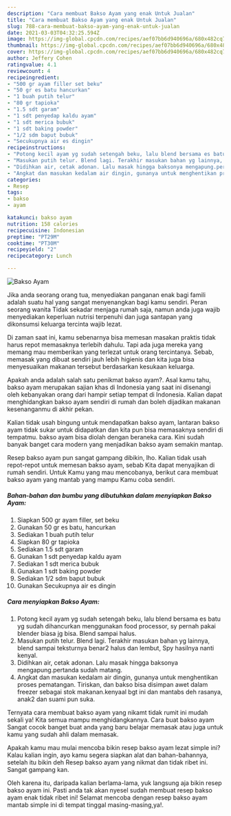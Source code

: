 ```yaml
---
description: "Cara membuat Bakso Ayam yang enak Untuk Jualan"
title: "Cara membuat Bakso Ayam yang enak Untuk Jualan"
slug: 788-cara-membuat-bakso-ayam-yang-enak-untuk-jualan
date: 2021-03-03T04:32:25.594Z
image: https://img-global.cpcdn.com/recipes/aef07bb6d940696a/680x482cq70/bakso-ayam-foto-resep-utama.jpg
thumbnail: https://img-global.cpcdn.com/recipes/aef07bb6d940696a/680x482cq70/bakso-ayam-foto-resep-utama.jpg
cover: https://img-global.cpcdn.com/recipes/aef07bb6d940696a/680x482cq70/bakso-ayam-foto-resep-utama.jpg
author: Jeffery Cohen
ratingvalue: 4.1
reviewcount: 4
recipeingredient:
- "500 gr ayam filler set beku"
- "50 gr es batu hancurkan"
- "1 buah putih telur"
- "80 gr tapioka"
- "1.5 sdt garam"
- "1 sdt penyedap kaldu ayam"
- "1 sdt merica bubuk"
- "1 sdt baking powder"
- "1/2 sdm baput bubuk"
- "Secukupnya air es dingin"
recipeinstructions:
- "Potong kecil ayam yg sudah setengah beku, lalu blend bersama es batu yg sudah dihancurkan menggunakan food processor, sy pernah pakai blender biasa jg bisa. Blend sampai halus."
- "Masukan putih telur. Blend lagi. Terakhir masukan bahan yg lainnya, blend sampai teksturnya benar2 halus dan lembut, Spy hasilnya nanti kenyal."
- "Didihkan air, cetak adonan. Lalu masak hingga baksonya mengapung.pertanda sudah matang."
- "Angkat dan masukan kedalam air dingin, gunanya untuk menghentikan proses pematangan. Tiriskan, dan bakso bisa disimpan awet dalam freezer sebagai stok makanan.kenyaal bgt ini dan mantabs deh rasanya, anak2 dan suami pun suka."
categories:
- Resep
tags:
- bakso
- ayam

katakunci: bakso ayam 
nutrition: 158 calories
recipecuisine: Indonesian
preptime: "PT29M"
cooktime: "PT30M"
recipeyield: "2"
recipecategory: Lunch

---
```



![Bakso Ayam](https://img-global.cpcdn.com/recipes/aef07bb6d940696a/680x482cq70/bakso-ayam-foto-resep-utama.jpg)

Jika anda seorang orang tua, menyediakan panganan enak bagi famili adalah suatu hal yang sangat menyenangkan bagi kamu sendiri. Peran seorang  wanita Tidak sekadar menjaga rumah saja, namun anda juga wajib menyediakan keperluan nutrisi terpenuhi dan juga santapan yang dikonsumsi keluarga tercinta wajib lezat.

Di zaman  saat ini, kamu sebenarnya bisa memesan masakan praktis tidak harus repot memasaknya terlebih dahulu. Tapi ada juga mereka yang memang mau memberikan yang terlezat untuk orang tercintanya. Sebab, memasak yang dibuat sendiri jauh lebih higienis dan kita juga bisa menyesuaikan makanan tersebut berdasarkan kesukaan keluarga. 



Apakah anda adalah salah satu penikmat bakso ayam?. Asal kamu tahu, bakso ayam merupakan sajian khas di Indonesia yang saat ini disenangi oleh kebanyakan orang dari hampir setiap tempat di Indonesia. Kalian dapat menghidangkan bakso ayam sendiri di rumah dan boleh dijadikan makanan kesenanganmu di akhir pekan.

Kalian tidak usah bingung untuk mendapatkan bakso ayam, lantaran bakso ayam tidak sukar untuk didapatkan dan kita pun bisa memasaknya sendiri di tempatmu. bakso ayam bisa diolah dengan beraneka cara. Kini sudah banyak banget cara modern yang menjadikan bakso ayam semakin mantap.

Resep bakso ayam pun sangat gampang dibikin, lho. Kalian tidak usah repot-repot untuk memesan bakso ayam, sebab Kita dapat menyajikan di rumah sendiri. Untuk Kamu yang mau mencobanya, berikut cara membuat bakso ayam yang mantab yang mampu Kamu coba sendiri.

<!--inarticleads1-->

##### Bahan-bahan dan bumbu yang dibutuhkan dalam menyiapkan Bakso Ayam:

1. Siapkan 500 gr ayam filler, set beku
1. Gunakan 50 gr es batu, hancurkan
1. Sediakan 1 buah putih telur
1. Siapkan 80 gr tapioka
1. Sediakan 1.5 sdt garam
1. Gunakan 1 sdt penyedap kaldu ayam
1. Sediakan 1 sdt merica bubuk
1. Gunakan 1 sdt baking powder
1. Sediakan 1/2 sdm baput bubuk
1. Gunakan Secukupnya air es dingin




<!--inarticleads2-->

##### Cara menyiapkan Bakso Ayam:

1. Potong kecil ayam yg sudah setengah beku, lalu blend bersama es batu yg sudah dihancurkan menggunakan food processor, sy pernah pakai blender biasa jg bisa. Blend sampai halus.
1. Masukan putih telur. Blend lagi. Terakhir masukan bahan yg lainnya, blend sampai teksturnya benar2 halus dan lembut, Spy hasilnya nanti kenyal.
1. Didihkan air, cetak adonan. Lalu masak hingga baksonya mengapung.pertanda sudah matang.
1. Angkat dan masukan kedalam air dingin, gunanya untuk menghentikan proses pematangan. Tiriskan, dan bakso bisa disimpan awet dalam freezer sebagai stok makanan.kenyaal bgt ini dan mantabs deh rasanya, anak2 dan suami pun suka.




Ternyata cara membuat bakso ayam yang nikamt tidak rumit ini mudah sekali ya! Kita semua mampu menghidangkannya. Cara buat bakso ayam Sangat cocok banget buat anda yang baru belajar memasak atau juga untuk kamu yang sudah ahli dalam memasak.

Apakah kamu mau mulai mencoba bikin resep bakso ayam lezat simple ini? Kalau kalian ingin, ayo kamu segera siapkan alat dan bahan-bahannya, setelah itu bikin deh Resep bakso ayam yang nikmat dan tidak ribet ini. Sangat gampang kan. 

Oleh karena itu, daripada kalian berlama-lama, yuk langsung aja bikin resep bakso ayam ini. Pasti anda tak akan nyesel sudah membuat resep bakso ayam enak tidak ribet ini! Selamat mencoba dengan resep bakso ayam mantab simple ini di tempat tinggal masing-masing,ya!.

